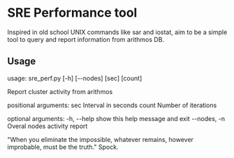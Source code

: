 # SRE Performance tool

Inspired in old school UNIX commands like sar and iostat, aim to be a simple tool to query and report information from arithmos DB.

## Usage

usage: sre_perf.py [-h] [--nodes] [sec] [count]

Report cluster activity from arithmos

positional arguments:
  sec          Interval in seconds
  count        Number of iterations

optional arguments:
  -h, --help   show this help message and exit
  --nodes, -n  Overal nodes activity report

"When you eliminate the impossible, whatever remains, however improbable, must
be the truth." Spock.
